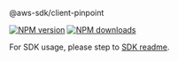 @aws-sdk/client-pinpoint

[![NPM version](https://img.shields.io/npm/v/@aws-sdk/client-pinpoint/rc.svg)](https://www.npmjs.com/package/@aws-sdk/client-pinpoint)
[![NPM downloads](https://img.shields.io/npm/dm/@aws-sdk/client-pinpoint.svg)](https://www.npmjs.com/package/@aws-sdk/client-pinpoint)

For SDK usage, please step to [SDK readme](https://github.com/aws/aws-sdk-js-v3).
